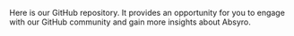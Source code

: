 Here is our GitHub repository. It provides an opportunity for you to engage with our GitHub community and gain more insights about Absyro.
